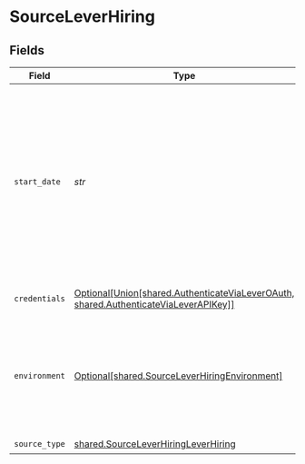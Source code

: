 # SourceLeverHiring


## Fields

| Field                                                                                                                                                                                                       | Type                                                                                                                                                                                                        | Required                                                                                                                                                                                                    | Description                                                                                                                                                                                                 | Example                                                                                                                                                                                                     |
| ----------------------------------------------------------------------------------------------------------------------------------------------------------------------------------------------------------- | ----------------------------------------------------------------------------------------------------------------------------------------------------------------------------------------------------------- | ----------------------------------------------------------------------------------------------------------------------------------------------------------------------------------------------------------- | ----------------------------------------------------------------------------------------------------------------------------------------------------------------------------------------------------------- | ----------------------------------------------------------------------------------------------------------------------------------------------------------------------------------------------------------- |
| `start_date`                                                                                                                                                                                                | *str*                                                                                                                                                                                                       | :heavy_check_mark:                                                                                                                                                                                          | UTC date and time in the format 2017-01-25T00:00:00Z. Any data before this date will not be replicated. Note that it will be used only in the following incremental streams: comments, commits, and issues. | 2021-03-01T00:00:00Z                                                                                                                                                                                        |
| `credentials`                                                                                                                                                                                               | [Optional[Union[shared.AuthenticateViaLeverOAuth, shared.AuthenticateViaLeverAPIKey]]](../../models/shared/sourceleverhiringauthenticationmechanism.md)                                                     | :heavy_minus_sign:                                                                                                                                                                                          | Choose how to authenticate to Lever Hiring.                                                                                                                                                                 |                                                                                                                                                                                                             |
| `environment`                                                                                                                                                                                               | [Optional[shared.SourceLeverHiringEnvironment]](../../models/shared/sourceleverhiringenvironment.md)                                                                                                        | :heavy_minus_sign:                                                                                                                                                                                          | The environment in which you'd like to replicate data for Lever. This is used to determine which Lever API endpoint to use.                                                                                 |                                                                                                                                                                                                             |
| `source_type`                                                                                                                                                                                               | [shared.SourceLeverHiringLeverHiring](../../models/shared/sourceleverhiringleverhiring.md)                                                                                                                  | :heavy_check_mark:                                                                                                                                                                                          | N/A                                                                                                                                                                                                         |                                                                                                                                                                                                             |